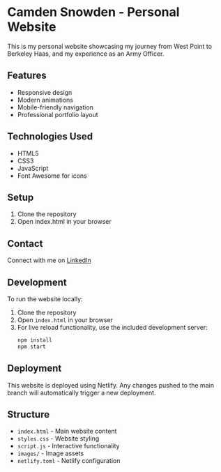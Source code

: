 # Camden Snowden - Personal Website

This is my personal website showcasing my journey from West Point to Berkeley Haas, and my experience as an Army Officer.

## Features
- Responsive design
- Modern animations
- Mobile-friendly navigation
- Professional portfolio layout

## Technologies Used
- HTML5
- CSS3
- JavaScript
- Font Awesome for icons

## Setup
1. Clone the repository
2. Open index.html in your browser

## Contact
Connect with me on [LinkedIn](https://www.linkedin.com/in/camden-snowden/)

## Development

To run the website locally:

1. Clone the repository
2. Open `index.html` in your browser
3. For live reload functionality, use the included development server:
   ```bash
   npm install
   npm start
   ```

## Deployment

This website is deployed using Netlify. Any changes pushed to the main branch will automatically trigger a new deployment.

## Structure

- `index.html` - Main website content
- `styles.css` - Website styling
- `script.js` - Interactive functionality
- `images/` - Image assets
- `netlify.toml` - Netlify configuration 